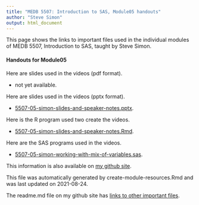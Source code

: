 ```yaml
---
title: "MEDB 5507: Introduction to SAS, Module05 handouts"
author: "Steve Simon"
output: html_document
---
```


<!--This file was first created on 2021-08-24.-->

This page shows the links to important files used in the individual modules of MEDB 5507, Introduction to SAS, taught by Steve Simon. 

#### Handouts for Module05

<!--resources-slides-1-->


Here are slides used in the videos (pdf format).

+   not yet available.

Here are slides used in the videos (pptx format).

+ [5507-05-simon-slides-and-speaker-notes.pptx][slides-and-speaker-notes.pptx].

Here is the R program used two create the videos.

+ [5507-05-simon-slides-and-speaker-notes.Rmd][slides-and-speaker-notes.Rmd].

Here are the SAS programs used in the videos.

+ [5507-05-simon-working-with-mix-of-variables.sas][working-with-mix-of-variables.sas].

This information is also available on [my github site][thisf].

This file was automatically generated by create-module-resources.Rmd and was last updated on 2021-08-24.

The readme.md file on my github site has [links to other important files][mygit].

<!---my git--->
[thisf]: https://github.com/pmean/introduction-to-sas/blob/master/modules/5507-05-handouts.md
[mygit]: https://github.com/pmean/introduction-to-sas/blob/master/README.md



<!---pdf_v--->
<!---No links for this section--->

<!---ppt_v--->
[slides-and-speaker-notes.pptx]: https://github.com/pmean/introduction-to-sas/blob/master/results/5507-05-simon-slides-and-speaker-notes.pptx

<!---rmd_v--->
[slides-and-speaker-notes.Rmd]: https://github.com/pmean/introduction-to-sas/blob/master/src/5507-05-simon-slides-and-speaker-notes.Rmd

<!---sas_v--->
[working-with-mix-of-variables.sas]: https://github.com/pmean/introduction-to-sas/blob/master/src/5507-05-simon-working-with-mix-of-variables.sas


